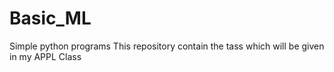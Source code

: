 # Basic_ML
Simple python programs
This repository contain the tass which will be given in my APPL Class
